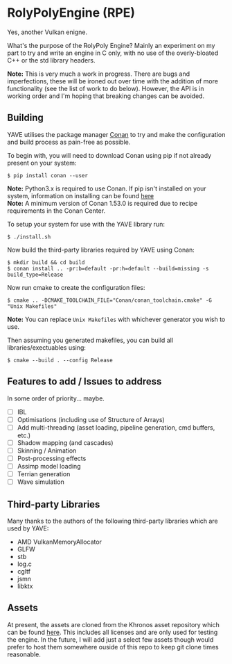 # RolyPolyEngine (RPE) #

Yes, another Vulkan enigne. 

What's the purpose of the RolyPoly Engine? 
Mainly an experiment on my part to try and write an engine in C only, with no use of the overly-bloated C++ or the std library headers. 

**Note:** This is very much a work in progress. There are bugs and imperfections, these will be ironed out over time with the addition of more functionality (see the list of work to do below). However, the API is in working order and I'm hoping that breaking changes can be avoided.

## Building ##

YAVE utilises the package manager [Conan](https://docs.conan.io/2/) to try and make the configuration and build process as pain-free as possible.  

To begin with, you will need to download Conan using pip if not already present on your system:

```
$ pip install conan --user
```

**Note:** Python3.x is required to use Conan. If pip isn't installed on your system, information on installing can be found [here](https://pip.pypa.io/en/stable/installation/)    
**Note:** A minimum version of Conan 1.53.0 is required due to recipe requirements in the Conan Center.    

To setup your system for use with the YAVE library run:

```
$ ./install.sh
```

Now build the third-party libraries required by YAVE using Conan:

```
$ mkdir build && cd build
$ conan install .. -pr:b=default -pr:h=default --build=missing -s build_type=Release
```

Now run cmake to create the configuration files:

```
$ cmake .. -DCMAKE_TOOLCHAIN_FILE="Conan/conan_toolchain.cmake" -G "Unix Makefiles"
```

**Note:** You can replace `Unix Makefiles` with whichever generator you wish to use.    

Then assuming you generated makefiles, you can build all libraries/exectuables using:

```
$ cmake --build . --config Release
```


## Features to add / Issues to address ##

In some order of priority... maybe.

- [ ] IBL
- [ ] Optimisations (including use of Structure of Arrays)
- [ ] Add multi-threading (asset loading, pipeline generation, cmd buffers, etc.) 
- [ ] Shadow mapping (and cascades)
- [ ] Skinning / Animation
- [ ] Post-processing effects
- [ ] Assimp model loading
- [ ] Terrian generation
- [ ] Wave simulation

## Third-party Libraries ##

Many thanks to the authors of the following third-party libraries which are used by YAVE:

- AMD VulkanMemoryAllocator
- GLFW
- stb
- log.c
- cgltf
- jsmn
- libktx

## Assets ##

At present, the assets are cloned from the Khronos asset repository which can be found [here](https://github.com/KhronosGroup/Vulkan-Samples-Assets). This includes all licenses and are only used for testing the engine. In the future, I will add just a select few assets though would prefer to host them somewhere ouside of this repo to keep git clone times reasonable.
